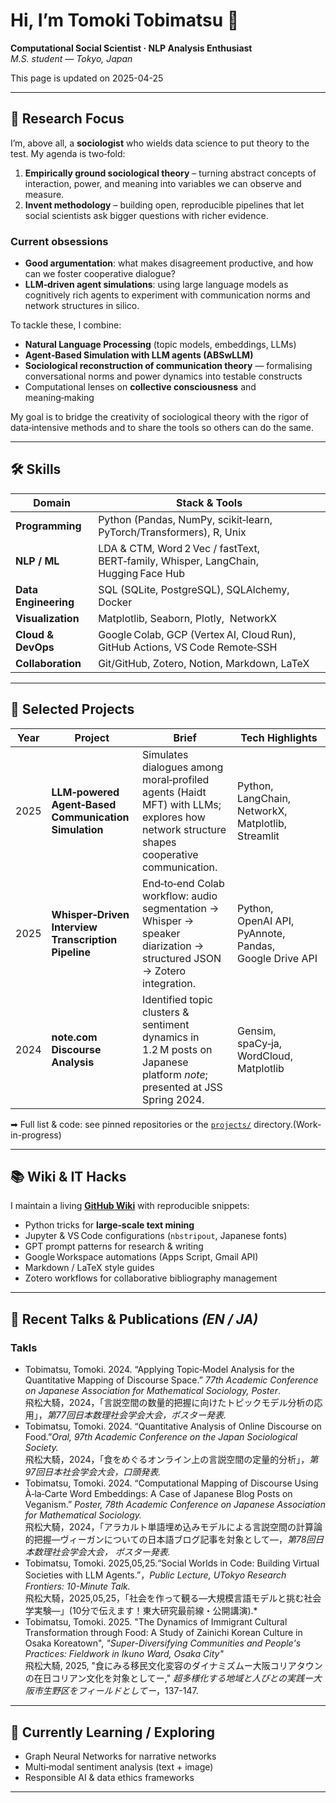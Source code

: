 # Hi, I’m **Tomoki Tobimatsu** 👋

**Computational Social Scientist · NLP Analysis Enthusiast**\
*M.S. student — Tokyo, Japan*

This page is updated on 2025-04-25

---

## 🎯 Research Focus

I’m, above all, a **sociologist** who wields data science to put theory to the test. My agenda is two‑fold:

1. **Empirically ground sociological theory** – turning abstract concepts of interaction, power, and meaning into variables we can observe and measure.
2. **Invent methodology** – building open, reproducible pipelines that let social scientists ask bigger questions with richer evidence.

### Current obsessions

- **Good argumentation**: what makes disagreement productive, and how can we foster cooperative dialogue?
- **LLM‑driven agent simulations**: using large language models as cognitively rich agents to experiment with communication norms and network structures in silico.

To tackle these, I combine:

- **Natural Language Processing** (topic models, embeddings, LLMs)
- **Agent‑Based Simulation with LLM agents (ABSwLLM)**
- **Sociological reconstruction of communication theory** — formalising conversational norms and power dynamics into testable constructs
- Computational lenses on **collective consciousness** and meaning‑making

My goal is to bridge the creativity of sociological theory with the rigor of data‑intensive methods and to share the tools so others can do the same. 

---

## 🛠️ Skills

| Domain               | Stack & Tools                                                                       |
| -------------------- | ----------------------------------------------------------------------------------- |
| **Programming**      | Python (Pandas, NumPy, scikit‑learn, PyTorch/Transformers), R, Unix                 |
| **NLP / ML**         | LDA & CTM, Word 2 Vec / fastText, BERT‑family, Whisper, LangChain, Hugging Face Hub |
| **Data Engineering** | SQL (SQLite, PostgreSQL), SQLAlchemy, Docker                                        |
| **Visualization**    | Matplotlib, Seaborn, Plotly,  NetworkX                                              |
| **Cloud & DevOps**   | Google Colab, GCP (Vertex AI, Cloud Run), GitHub Actions, VS Code Remote‑SSH        |
| **Collaboration**    | Git/GitHub, Zotero, Notion, Markdown, LaTeX                                         |

---

## 🚀 Selected Projects

| Year | Project                                              | Brief                                                                                                                                   | Tech Highlights                                        |
| ---- | ---------------------------------------------------- | --------------------------------------------------------------------------------------------------------------------------------------- | ------------------------------------------------------ |
| 2025 | **LLM‑powered Agent‑Based Communication Simulation** | Simulates dialogues among moral‑profiled agents (Haidt MFT) with LLMs; explores how network structure shapes cooperative communication. | Python, LangChain, NetworkX, Matplotlib, Streamlit     |
| 2025 | **Whisper‑Driven Interview Transcription Pipeline**  | End‑to‑end Colab workflow: audio segmentation → Whisper → speaker diarization → structured JSON → Zotero integration.                   | Python, OpenAI API, PyAnnote, Pandas, Google Drive API |
| 2024 | **note.com Discourse Analysis**                      | Identified topic clusters & sentiment dynamics in 1.2 M posts on Japanese platform *note*; presented at JSS Spring 2024.                | Gensim, spaCy‑ja, WordCloud, Matplotlib                |

➡︎ Full list & code: see pinned repositories or the [`projects/`](./projects) directory.(Work-in-progress)

---

## 📚 Wiki & IT Hacks

I maintain a living **[GitHub Wiki](https://github.com/Tom-atok/Tom-atok/wiki)** with reproducible snippets:

- Python tricks for **large‑scale text mining**
- Jupyter & VS Code configurations (`nbstripout`, Japanese fonts)
- GPT prompt patterns for research & writing
- Google Workspace automations (Apps Script, Gmail API)
- Markdown / LaTeX style guides
- Zotero workflows for collaborative bibliography management

---

## 📰 Recent Talks & Publications *(EN / JA)*
### Takls
- Tobimatsu, Tomoki. 2024. “Applying Topic‑Model Analysis for the Quantitative Mapping of Discourse Space.” *77th Academic Conference on Japanese Association for Mathematical Sociology, Poster*. \
  飛松大騎，2024，「言説空間の数量的把握に向けたトピックモデル分析の応用」，*第77回日本数理社会学会大会，ポスター発表.*
- Tobimatsu, Tomoki. 2024. “Quantitative Analysis of Online Discourse on Food.”*Oral, 97th Academic Conference on the Japan Sociological Society.* \
  飛松大騎，2024，「食をめぐるオンライン上の言説空間の定量的分析」，*第97回日本社会学会大会，口頭発表.*
- Tobimatsu, Tomoki. 2024. “Computational Mapping of Discourse Using À‑la‑Carte Word Embeddings: A Case of Japanese Blog Posts on Veganism.” *Poster, 78th Academic Conference on Japanese Association for Mathematical Sociology.* \
  飛松大騎，2024，「アラカルト単語埋め込みモデルによる言説空間の計算論的把握—ヴィーガンについての日本語ブログ記事を対象として—，*第78回日本数理社会学会大会， ポスター発表.*
- Tobimatsu, Tomoki. 2025,05,25.“Social Worlds in Code: Building Virtual Societies with LLM Agents.”，*Public Lecture, UTokyo Research Frontiers: 10-Minute Talk.* \
  飛松大騎，2025,05,25，「社会を作って観る—大規模言語モデルと挑む社会学実験—」(10分で伝えます！東大研究最前線・公開講演).*
- Tobimatsu, Tomoki. 2025. "The Dynamics of Immigrant Cultural Transformation through Food: A Study of Zainichi Korean Culture in Osaka Koreatown", *"Super-Diversifying Communities and People's Practices: Fieldwork in Ikuno Ward, Osaka City"*\
  飛松大騎, 2025, "食にみる移民文化変容のダイナミズムー大阪コリアタウンの在日コリアン文化を対象としてー," *超多様化する地域と人びとの実践ー大阪市生野区をフィールドとしてー*，137-147.


---

## 🌱 Currently Learning / Exploring

- Graph Neural Networks for narrative networks
- Multi‑modal sentiment analysis (text + image)
- Responsible AI & data ethics frameworks

---
